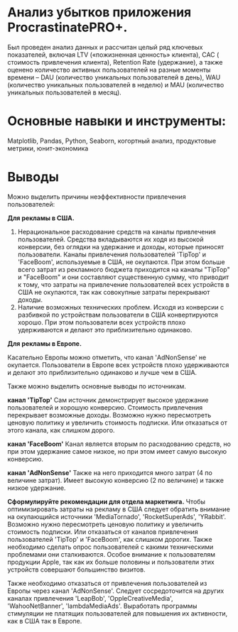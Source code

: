  # Анализ убытков приложения ProcrastinatePRO+.
Был проведен анализ данных и рассчитан целый ряд ключевых показателей, включая LTV
(«пожизненная ценность» клиента), CAC ( стоимость привлечения клиента), Retention Rate
(удержание), а также оценено количество активных пользователей на разные моменты
времени – DAU (количество уникальных пользователей в день), WAU (количество уникальных
пользователей в неделю) и MAU (количество уникальных пользователей в месяц).
 # Основные навыки и инструменты: 
 Matplotlib, Pandas, Python, Seaborn, когортный анализ,
продуктовые метрики, юнит-экономика
# Выводы
Можно выделить причины неэффективности привлечения пользователей:

**Для рекламы в США.**
1. Нерациональное расходование средств на каналы привлечения пользователей. Средства вкладываются их ходя из высокой конверсии, без оглядки на удержание и доходы, которые приносят пользователи. Каналы привлечения пользователей 'TipTop' и 'FaceBoom', используемые в США, не окупаются. При этом больше всего затрат из рекламного бюджета приходится на каналы "TipTop" и "FaceBoom" и они составляют существенную сумму, что приводит к тому, что затраты на привлечение пользователей всех устройств в США не окупаются, так как совокупные затраты перекрывают доходы. 
2. Наличие возможных технических проблем. Исходя из конверсии с разбивкой по устройствам пользователи в США конвертируются хорошо. При этом пользователи всех устройств плохо удерживаются и делают это приблизительно одинаково.

**Для рекламы в Европе.**

Касательно Европы можно отметить, что канал 'AdNonSense' не окупается. Пользователи в Европе всех устройств плохо удерживаются и делают это приблизительно одинаково и лучше чем в США.

Также можно выделить основные выводы по источникам.

**канал 'TipTop'**
Сам источник демонстрирует высокое удержание пользователей и хорошую конверсию. Стоимость привлечения перекрывает возможные доходы. Возможно нужно пересмотреть ценовую политику и увеличить стоимость подписки. Или отказаться от этого канала, как слишком дорого.

**канал 'FaceBoom'**
Канал является вторым по расходованию средств, но при этом удержание самое низкое, но при этом имеет самую высокую конверсию.

**канал 'AdNonSense'**
Также на него приходится много затрат (4 по величине затрат). Имеет высокую конверсию (2 по величине) и также низкое удержание.

**Сформулируйте рекомендации для отдела маркетинга.**
Чтобы оптимизировать затраты на рекламу в США следует обратить внимание на окупающийся источники 'MediaTornado', 'RocketSuperAds', 'YRabbit'. Возможно нужно пересмотреть ценовую политику и увеличить стоимость подписки. Или отказаться от каналов привлечения пользователей 'TipTop' и 'FaceBoom', как слишком дорогих. Также необходимо сделать опрос пользователей с какими техническими проблемами они сталкиваются. Особое внимание к пользователям продукции Apple, так как их больше половины и пользователи этих устройств совершают большинство визитов.

Также необходимо отказаться от привлечения пользователей из Европы через канал 'AdNonSense'. Следует сосредоточится на других каналах привлечения 'LeapBob', 'OppleCreativeMedia', 'WahooNetBanner', 'lambdaMediaAds'. Выработать программы стимуляции не платящих пользователей для повышения их активности, как в США так в Европе.
